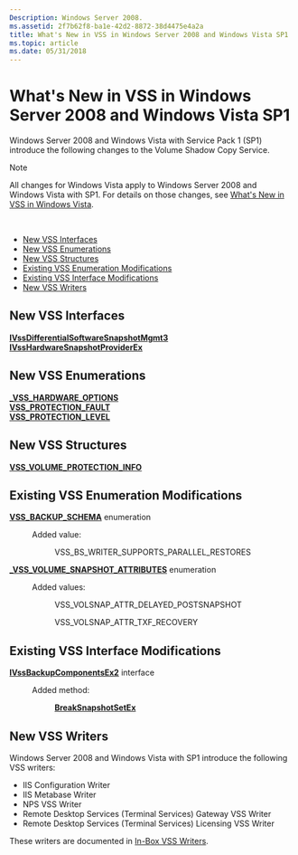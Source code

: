 ```yaml
---
Description: Windows Server 2008.
ms.assetid: 2f7b62f8-ba1e-42d2-8872-38d4475e4a2a
title: What's New in VSS in Windows Server 2008 and Windows Vista SP1
ms.topic: article
ms.date: 05/31/2018
---
```


# What's New in VSS in Windows Server 2008 and Windows Vista SP1

Windows Server 2008 and Windows Vista with Service Pack 1 (SP1) introduce the following changes to the Volume Shadow Copy Service.

> [!Note]  
> All changes for Windows Vista apply to Windows Server 2008 and Windows Vista with SP1. For details on those changes, see [What's New in VSS in Windows Vista](what-s-new-in-vss-in-windows-vista.md).

 

-   [New VSS Interfaces](#new-vss-interfaces)
-   [New VSS Enumerations](#new-vss-enumerations)
-   [New VSS Structures](#new-vss-structures)
-   [Existing VSS Enumeration Modifications](#existing-vss-enumeration-modifications)
-   [Existing VSS Interface Modifications](#existing-vss-interface-modifications)
-   [New VSS Writers](#new-vss-writers)

## New VSS Interfaces

<dl>

[**IVssDifferentialSoftwareSnapshotMgmt3**](/windows/desktop/api/VsMgmt/nn-vsmgmt-ivssdifferentialsoftwaresnapshotmgmt3)  
[**IVssHardwareSnapshotProviderEx**](/windows/desktop/api/VsProv/nn-vsprov-ivsshardwaresnapshotproviderex)  
</dl>

## New VSS Enumerations

<dl>

[**\_VSS\_HARDWARE\_OPTIONS**](/windows/desktop/api/Vss/ne-vss-vss_hardware_options)  
[**VSS\_PROTECTION\_FAULT**](/windows/desktop/api/VsMgmt/ne-vsmgmt-vss_protection_fault)  
[**VSS\_PROTECTION\_LEVEL**](/windows/desktop/api/VsMgmt/ne-vsmgmt-vss_protection_level)  
</dl>

## New VSS Structures

<dl>

[**VSS\_VOLUME\_PROTECTION\_INFO**](/windows/desktop/api/VsMgmt/ns-vsmgmt-vss_volume_protection_info)  
</dl>

## Existing VSS Enumeration Modifications

<dl> <dt>

<span id="VSS_BACKUP_SCHEMA_enumeration"></span><span id="vss_backup_schema_enumeration"></span><span id="VSS_BACKUP_SCHEMA_ENUMERATION"></span>[**VSS\_BACKUP\_SCHEMA**](/windows/desktop/api/Vss/ne-vss-vss_backup_schema) enumeration
</dt> <dd>

<dl> <dt>

<span id="Added_value_"></span><span id="added_value_"></span><span id="ADDED_VALUE_"></span>Added value:
</dt> <dd>

VSS\_BS\_WRITER\_SUPPORTS\_PARALLEL\_RESTORES

</dd> </dl> </dd> </dl>

<dl> <dt>

<span id="_VSS_VOLUME_SNAPSHOT_ATTRIBUTES_enumeration"></span><span id="_vss_volume_snapshot_attributes_enumeration"></span><span id="_VSS_VOLUME_SNAPSHOT_ATTRIBUTES_ENUMERATION"></span>[**\_VSS\_VOLUME\_SNAPSHOT\_ATTRIBUTES**](/windows/desktop/api/Vss/ne-vss-vss_volume_snapshot_attributes) enumeration
</dt> <dd>

<dl> <dt>

<span id="Added_values_"></span><span id="added_values_"></span><span id="ADDED_VALUES_"></span>Added values:
</dt> <dd>

VSS\_VOLSNAP\_ATTR\_DELAYED\_POSTSNAPSHOT

VSS\_VOLSNAP\_ATTR\_TXF\_RECOVERY

</dd> </dl> </dd> </dl>

## Existing VSS Interface Modifications

<dl> <dt>

<span id="IVssBackupComponentsEx2_interface"></span><span id="ivssbackupcomponentsex2_interface"></span><span id="IVSSBACKUPCOMPONENTSEX2_INTERFACE"></span>[**IVssBackupComponentsEx2**](/windows/desktop/api/VsBackup/nl-vsbackup-ivssbackupcomponentsex2) interface
</dt> <dd>

<dl> <dt>

<span id="Added_method_"></span><span id="added_method_"></span><span id="ADDED_METHOD_"></span>Added method:
</dt> <dd>

[**BreakSnapshotSetEx**](/windows/desktop/api/VsBackup/nf-vsbackup-ivssbackupcomponentsex2-breaksnapshotsetex)

</dd> </dl> </dd> </dl>

## New VSS Writers

Windows Server 2008 and Windows Vista with SP1 introduce the following VSS writers:

-   IIS Configuration Writer
-   IIS Metabase Writer
-   NPS VSS Writer
-   Remote Desktop Services (Terminal Services) Gateway VSS Writer
-   Remote Desktop Services (Terminal Services) Licensing VSS Writer

These writers are documented in [In-Box VSS Writers](in-box-vss-writers.md).

 

 



